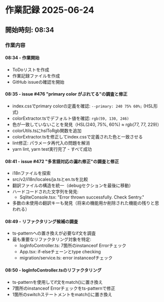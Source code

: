 # 作業記録 2025-06-24

## 開始時刻: 08:34

### 作業内容

#### 08:34 - 作業開始
- ToDoリストを作成
- 作業記録ファイルを作成
- GitHub issueの確認を開始

#### 08:35 - issue #476 "primary color がぶれてる"の調査と修正
- index.cssでprimary colorの定義を確認: `--primary: 240 75% 60%;` (HSL形式)
- colorExtractor.tsでデフォルト値を確認: `rgb(59, 130, 246)`
- 色が一致していないことを発見（HSL(240, 75%, 60%) ≈ rgb(77, 77, 229)）
- colorUtils.tsにhslToRgb関数を追加
- colorExtractor.tsを修正してindex.cssで定義された色と一致させる
- lint修正: パラメータ再代入の問題を解消
- yarn lint, yarn test実行完了 - すべて成功

#### 08:41 - issue #472 "多言語対応の漏れ修正"の調査と修正
- i18nファイルを探索
- src/v2/i18n/locales/ja.tsとen.tsを比較
- 翻訳ファイルの構造を統一（debugセクションを最後に移動）
- ハードコードされた文字列を発見:
  - SqliteConsole.tsx: "Error thrown successfully. Check Sentry."
- 多数の未使用の翻訳キーも発見（将来の機能用か削除された機能の残りと思われる）

#### 08:49 - リファクタリング候補の調査
- ts-patternへの置き換えが必要なif文を調査
- 最も重要なリファクタリング対象を特定:
  - logInfoController.ts: 7箇所のinstanceof Errorチェック
  - App.tsx: if-elseチェーンとtype checking
  - migration/service.ts: error instanceofチェック

#### 08:50 - logInfoController.tsのリファクタリング
- ts-patternを使用してif文をmatch()に置き換え
- 7箇所のinstanceof Errorチェックをts-patternで修正
- 1箇所のswitchステートメントをmatch()に置き換え
